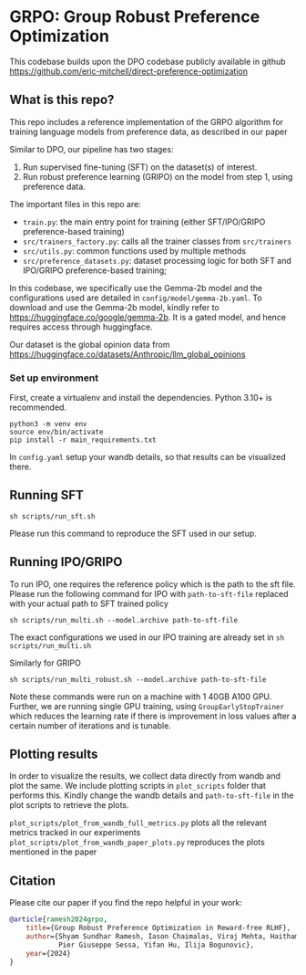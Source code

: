 # GRPO: Group Robust Preference Optimization

This codebase builds upon the DPO codebase publicly available in github https://github.com/eric-mitchell/direct-preference-optimization 

## What is this repo?

This repo includes a reference implementation of the GRPO algorithm for training language models from preference data, as described in our paper


Similar to DPO, our pipeline has two stages:

1. Run supervised fine-tuning (SFT) on the dataset(s) of interest.
2. Run robust preference learning (GRIPO) on the model from step 1, using preference data.

The important files in this repo are:
- `train.py`: the main entry point for training (either SFT/IPO/GRIPO preference-based training)
- `src/trainers_factory.py`: calls all the trainer classes from `src/trainers`
- `src/utils.py`: common functions used by multiple methods
- `src/preference_datasets.py`: dataset processing logic for both SFT and IPO/GRIPO preference-based training; 

In this codebase, we specifically use the Gemma-2b model and the configurations used are detailed in `config/model/gemma-2b.yaml`. To download and use the Gemma-2b model, kindly refer to https://huggingface.co/google/gemma-2b. It is a gated model, and hence requires access through huggingface. 

Our dataset is the global opinion data from https://huggingface.co/datasets/Anthropic/llm_global_opinions 

### Set up environment

First, create a virtualenv and install the dependencies. Python 3.10+ is recommended.

    python3 -m venv env
    source env/bin/activate
    pip install -r main_requirements.txt


In `config.yaml` setup your wandb details, so that results can be visualized there.

## Running SFT

    sh scripts/run_sft.sh

Please run this command to reproduce the SFT used in our setup.
## Running IPO/GRIPO

To run IPO, one requires the reference policy which is the path to the sft file. Please run the following command for IPO with `path-to-sft-file` replaced with your actual path to SFT trained policy

    sh scripts/run_multi.sh --model.archive path-to-sft-file

The exact configurations we used in our IPO training are already set in `sh scripts/run_multi.sh`

Similarly for GRIPO

    sh scripts/run_multi_robust.sh --model.archive path-to-sft-file

Note these commands were run on a machine with 1 40GB A100 GPU. Further, we are running single GPU training, using `GroupEarlyStopTrainer` which
reduces the learning rate if there is improvement in loss values after a certain number of iterations and is tunable.

## Plotting results
In order to visualize the results, we collect data directly from wandb and plot the same. We include plotting scripts in `plot_scripts` folder that performs this. Kindly change the wandb details and `path-to-sft-file` in the plot scripts to retrieve the plots.

`plot_scripts/plot_from_wandb_full_metrics.py` plots all the relevant metrics tracked in our experiments
`plot_scripts/plot_from_wandb_paper_plots.py` reproduces the plots mentioned in the paper

## Citation
Please cite our paper if you find the repo helpful in your work:

```bibtex
@article{ramesh2024grpo,
    title={Group Robust Preference Optimization in Reward-free RLHF},
    author={Shyam Sundhar Ramesh, Iason Chaimalas, Viraj Mehta, Haitham Bou Ammar, 
            Pier Giuseppe Sessa, Yifan Hu, Ilija Bogunovic},
    year={2024}
}
```




